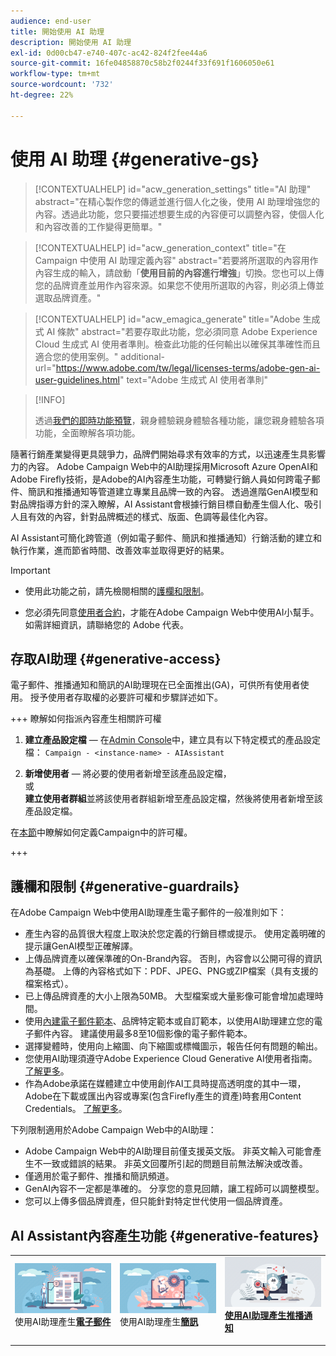 ```yaml
---
audience: end-user
title: 開始使用 AI 助理
description: 開始使用 AI 助理
exl-id: 0d00cb47-e740-407c-ac42-824f2fee44a6
source-git-commit: 16fe04858870c58b2f0244f33f691f1606050e61
workflow-type: tm+mt
source-wordcount: '732'
ht-degree: 22%

---
```


# 使用 AI 助理 {#generative-gs}

>[!CONTEXTUALHELP]
>id="acw_generation_settings"
>title="AI 助理"
>abstract="在精心製作您的傳遞並進行個人化之後，使用 AI 助理增強您的內容。透過此功能，您只要描述想要生成的內容便可以調整內容，使個人化和內容改善的工作變得更簡單。"

>[!CONTEXTUALHELP]
>id="acw_generation_context"
>title="在 Campaign 中使用 AI 助理定義內容"
>abstract="若要將所選取的內容用作內容生成的輸入，請啟動「**使用目前的內容進行增強**」切換。您也可以上傳您的品牌資產並用作內容來源。如果您不使用所選取的內容，則必須上傳並選取品牌資產。"

>[!CONTEXTUALHELP]
>id="acw_emagica_generate"
>title="Adobe 生成式 AI 條款"
>abstract="若要存取此功能，您必須同意 Adobe Experience Cloud 生成式 AI 使用者準則。檢查此功能的任何輸出以確保其準確性而且適合您的使用案例。"
>additional-url="https://www.adobe.com/tw/legal/licenses-terms/adobe-gen-ai-user-guidelines.html" text="Adobe 生成式 AI 使用者準則"

>[!INFO]
>
>透過[我們的即時功能預覽](https://experienceleague.adobe.com/zh-hant/apps/journey-optimizer/ai-assistant-content-accelerator)，親身體驗親身體驗各種功能，讓您親身體驗各項功能，全面瞭解各項功能。

隨著行銷產業變得更具競爭力，品牌們開始尋求有效率的方式，以迅速產生具影響力的內容。 Adobe Campaign Web中的AI助理採用Microsoft Azure OpenAI和Adobe Firefly技術，是Adobe的AI內容產生功能，可轉變行銷人員如何跨電子郵件、簡訊和推播通知等管道建立專業且品牌一致的內容。 透過進階GenAI模型和對品牌指導方針的深入瞭解，AI Assistant會根據行銷目標自動產生個人化、吸引人且有效的內容，針對品牌概述的樣式、版面、色調等最佳化內容。

AI Assistant可簡化跨管道（例如電子郵件、簡訊和推播通知）行銷活動的建立和執行作業，進而節省時間、改善效率並取得更好的結果。

>[!IMPORTANT]
>
>* 使用此功能之前，請先檢閱相關的[護欄和限制](#generative-guardrails)。
>
>* 您必須先同意[使用者合約](https://www.adobe.com/tw/legal/licenses-terms/adobe-dx-gen-ai-user-guidelines.html)，才能在Adobe Campaign Web中使用AI小幫手。 如需詳細資訊，請聯絡您的 Adobe 代表。

## 存取AI助理 {#generative-access}

電子郵件、推播通知和簡訊的AI助理現在已全面推出(GA)，可供所有使用者使用。 授予使用者存取權的必要許可權和步驟詳述如下。

+++ 瞭解如何指派內容產生相關許可權

1. **建立產品設定檔** — 在[Admin Console](https://stage.adminconsole.adobe.com/)中，建立具有以下特定模式的產品設定檔：
   `Campaign - <instance-name> - AIAssistant`

1. **新增使用者** — 將必要的使用者新增至該產品設定檔，\
   或\
   **建立使用者群組**&#x200B;並將該使用者群組新增至產品設定檔，然後將使用者新增至該產品設定檔。

在[本節](../get-started/permissions.md)中瞭解如何定義Campaign中的許可權。

+++

## 護欄和限制 {#generative-guardrails}

在Adobe Campaign Web中使用AI助理產生電子郵件的一般准則如下：

* 產生內容的品質很大程度上取決於您定義的行銷目標或提示。 使用定義明確的提示讓GenAI模型正確解譯。
* 上傳品牌資產以確保準確的On-Brand內容。 否則，內容會以公開可得的資訊為基礎。 上傳的內容格式如下：PDF、JPEG、PNG或ZIP檔案（具有支援的檔案格式）。
* 已上傳品牌資產的大小上限為50MB。 大型檔案或大量影像可能會增加處理時間。
* 使用[內建電子郵件範本](../content/create-email-templates.md)、品牌特定範本或自訂範本，以使用AI助理建立您的電子郵件內容。 建議使用最多8至10個影像的電子郵件範本。
* 選擇變體時，使用向上縮圖、向下縮圖或標幟圖示，報告任何有問題的輸出。
* 您使用AI助理須遵守Adobe Experience Cloud Generative AI使用者指南。 [了解更多](https://www.adobe.com/tw/legal/licenses-terms/adobe-dx-gen-ai-user-guidelines.html)。
* 作為Adobe承諾在媒體建立中使用創作AI工具時提高透明度的其中一環，Adobe在下載或匯出內容或專案(包含Firefly產生的資產)時套用Content Credentials。 [了解更多](https://helpx.adobe.com/firefly/using/content-credentials.html)。

下列限制適用於Adobe Campaign Web中的AI助理：

* Adobe Campaign Web中的AI助理目前僅支援英文版。 非英文輸入可能會產生不一致或錯誤的結果。 非英文回覆所引起的問題目前無法解決或改善。
* 僅適用於電子郵件、推播和簡訊頻道。
* GenAI內容不一定都是準確的。 分享您的意見回饋，讓工程師可以調整模型。
* 您可以上傳多個品牌資產，但只能針對特定世代使用一個品牌資產。

## AI Assistant內容產生功能 {#generative-features}

<table style="table-layout:fixed"><tr style="border: 0;">
<td>
<a href="generative-content.md">
<img alt="[使用AI助理產生電子郵件]" src="assets/do-not-localize/text-genai.jpeg">
</a>
<div>
使用AI助理產生<a href="generative-content.md"><strong>電子郵件</strong></a>
</div>
<p>
</td>
<td>
<a href="generative-sms.md">
<img alt="[使用AI助理產生簡訊]" src="assets/do-not-localize/image-genai.jpeg">
</a>
<div>使用AI助理產生<a href="generative-sms.md"><strong>簡訊</strong>
</div>
<p>
</td>
<td>
<a href="generative-push.md">
<img alt="[使用AI助理產生推播通知]" src="assets/do-not-localize/email-genai.jpeg">
</a>
<div>
<a href="generative-push.md"><strong>使用AI助理產生推播通知</strong></a>
</div>
<p></td>
</tr></table>